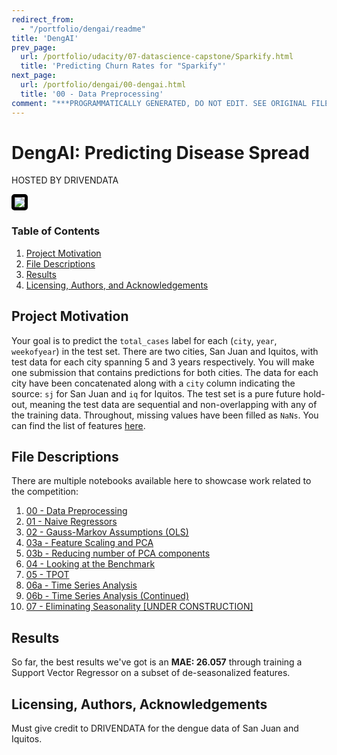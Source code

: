 ```yaml
---
redirect_from:
  - "/portfolio/dengai/readme"
title: 'DengAI'
prev_page:
  url: /portfolio/udacity/07-datascience-capstone/Sparkify.html
  title: 'Predicting Churn Rates for "Sparkify"'
next_page:
  url: /portfolio/dengai/00-dengai.html
  title: '00 - Data Preprocessing'
comment: "***PROGRAMMATICALLY GENERATED, DO NOT EDIT. SEE ORIGINAL FILES IN /content***"
---
```

# DengAI: Predicting Disease Spread
HOSTED BY DRIVENDATA

<a href='https://www.drivendata.org/competitions/44/dengai-predicting-disease-spread/'><img src='https://media.giphy.com/media/TXOj4fWZR83XW/giphy.gif' style='border: 5px solid black; border-radius: 5px;'/></a>

### Table of Contents

1. [Project Motivation](#motivation)
2. [File Descriptions](#files)
3. [Results](#results)
4. [Licensing, Authors, and Acknowledgements](#licensing)

## Project Motivation<a name="motivation"></a>

Your goal is to predict the `total_cases` label for each (`city`, `year`, `weekofyear`) in the test set. There are two cities, San Juan and Iquitos, with test data for each city spanning 5 and 3 years respectively. You will make one submission that contains predictions for both cities. The data for each city have been concatenated along with a `city` column indicating the source: `sj` for San Juan and `iq` for Iquitos. The test set is a pure future hold-out, meaning the test data are sequential and non-overlapping with any of the training data. Throughout, missing values have been filled as `NaNs`. You can find the list of features [here](https://www.drivendata.org/competitions/44/dengai-predicting-disease-spread/page/82/#features_list).

## File Descriptions <a name="files"></a>

There are multiple notebooks available here to showcase work related to the competition:
1. [00 - Data Preprocessing](https://jeffchenchengyi.github.io/portfolio/dengai/00-dengai.html)
2. [01 - Naive Regressors](https://jeffchenchengyi.github.io/portfolio/dengai/01-dengai.html)
3. [02 - Gauss-Markov Assumptions (OLS)](https://jeffchenchengyi.github.io/portfolio/dengai/02-dengai.html)
4. [03a - Feature Scaling and PCA](https://jeffchenchengyi.github.io/portfolio/dengai/03a-dengai.html)
5. [03b - Reducing number of PCA components](https://jeffchenchengyi.github.io/portfolio/dengai/03b-dengai.html)
6. [04 - Looking at the Benchmark](https://jeffchenchengyi.github.io/portfolio/dengai/04-dengai.html)
7. [05 - TPOT](https://jeffchenchengyi.github.io/portfolio/dengai/05-dengai.html)
8. [06a - Time Series Analysis](https://jeffchenchengyi.github.io/portfolio/dengai/06a-dengai.html)
9. [06b - Time Series Analysis (Continued)](https://jeffchenchengyi.github.io/portfolio/dengai/06b-dengai.html)
10. [07 - Eliminating Seasonality \[UNDER CONSTRUCTION\]](https://jeffchenchengyi.github.io/portfolio/dengai/07-dengai.html)

## Results<a name="results"></a>

So far, the best results we've got is an **MAE: 26.057** through training a Support Vector Regressor on a subset of de-seasonalized features.

## Licensing, Authors, Acknowledgements<a name="licensing"></a>

Must give credit to DRIVENDATA for the dengue data of San Juan and Iquitos.
